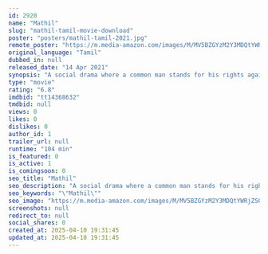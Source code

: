 ```yaml
---
id: 2920
name: "Mathil"
slug: "mathil-tamil-movie-download"
poster: "posters/mathil-tamil-2021.jpg"
remote_poster: "https://m.media-amazon.com/images/M/MV5BZGYzM2Y3MDQtYWRjZS00ZGQ4LThkYzktMzlkNWI5NjAyZDNlXkEyXkFqcGc@._V1_SX300.jpg"
original_language: "Tamil"
dubbed_in: null
released_date: "14 Apr 2021"
synopsis: "A social drama where a common man stands for his rights against a corrupt politician. It is directed by Mithran Jawahar."
type: "movie"
rating: "6.8"
imdbid: "tt14368632"
tmdbid: null
views: 0
likes: 0
dislikes: 0
author_id: 1
trailer_url: null
runtime: "104 min"
is_featured: 0
is_active: 1
is_comingsoon: 0
seo_title: "Mathil"
seo_description: "A social drama where a common man stands for his rights against a corrupt politician. It is directed by Mithran Jawahar."
seo_keywords: "\"Mathil\""
seo_image: "https://m.media-amazon.com/images/M/MV5BZGYzM2Y3MDQtYWRjZS00ZGQ4LThkYzktMzlkNWI5NjAyZDNlXkEyXkFqcGc@._V1_SX300.jpg"
screenshots: null
redirect_to: null
social_shares: 0
created_at: 2025-04-10 19:31:45
updated_at: 2025-04-10 19:31:45
---
```


